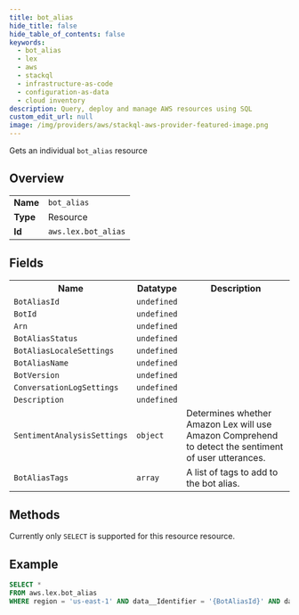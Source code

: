 ```yaml
---
title: bot_alias
hide_title: false
hide_table_of_contents: false
keywords:
  - bot_alias
  - lex
  - aws
  - stackql
  - infrastructure-as-code
  - configuration-as-data
  - cloud inventory
description: Query, deploy and manage AWS resources using SQL
custom_edit_url: null
image: /img/providers/aws/stackql-aws-provider-featured-image.png
---
```

Gets an individual <code>bot_alias</code> resource

## Overview
<table><tbody>
<tr><td><b>Name</b></td><td><code>bot_alias</code></td></tr>
<tr><td><b>Type</b></td><td>Resource</td></tr>
<tr><td><b>Id</b></td><td><code>aws.lex.bot_alias</code></td></tr>
</tbody></table>

## Fields
<table><tbody>
<tr><th>Name</th><th>Datatype</th><th>Description</th></tr>
<tr><td><code>BotAliasId</code></td><td><code>undefined</code></td><td></td></tr><tr><td><code>BotId</code></td><td><code>undefined</code></td><td></td></tr><tr><td><code>Arn</code></td><td><code>undefined</code></td><td></td></tr><tr><td><code>BotAliasStatus</code></td><td><code>undefined</code></td><td></td></tr><tr><td><code>BotAliasLocaleSettings</code></td><td><code>undefined</code></td><td></td></tr><tr><td><code>BotAliasName</code></td><td><code>undefined</code></td><td></td></tr><tr><td><code>BotVersion</code></td><td><code>undefined</code></td><td></td></tr><tr><td><code>ConversationLogSettings</code></td><td><code>undefined</code></td><td></td></tr><tr><td><code>Description</code></td><td><code>undefined</code></td><td></td></tr><tr><td><code>SentimentAnalysisSettings</code></td><td><code>object</code></td><td>Determines whether Amazon Lex will use Amazon Comprehend to detect the sentiment of user utterances.</td></tr><tr><td><code>BotAliasTags</code></td><td><code>array</code></td><td>A list of tags to add to the bot alias.</td></tr>
</tbody></table>

## Methods
Currently only <code>SELECT</code> is supported for this resource resource.

## Example
```sql
SELECT * 
FROM aws.lex.bot_alias
WHERE region = 'us-east-1' AND data__Identifier = '{BotAliasId}' AND data__Identifier = '{BotId}'
```
